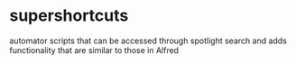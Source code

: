 # supershortcuts
automator scripts that can be accessed through spotlight search and adds functionality that are similar to those in Alfred
